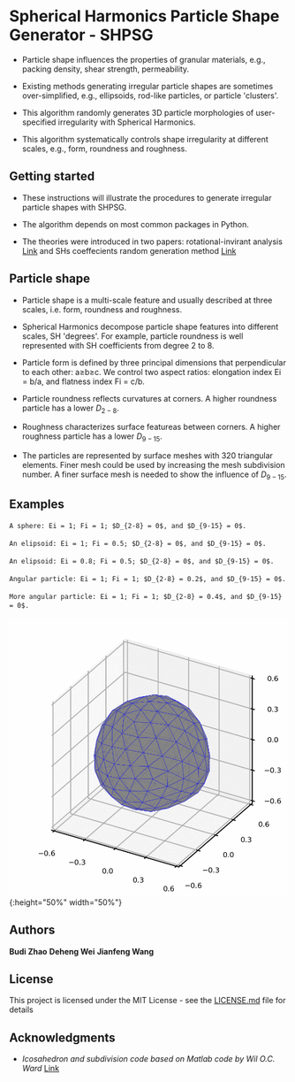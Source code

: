 # Spherical Harmonics Particle Shape Generator - SHPSG

* Particle shape influences the properties of granular materials, e.g., packing density, shear strength, permeability. 

* Existing methods generating irregular particle shapes are sometimes over-simplified, e.g., ellipsoids, rod-like particles, or particle 'clusters'.

* This algorithm randomly generates 3D particle morphologies of user-specified irregularity with Spherical Harmonics.

* This algorithm systematically controls shape irregularity at different scales, e.g., form, roundness and roughness.

## Getting started

* These instructions will illustrate the procedures to generate irregular particle shapes with SHPSG.

* The algorithm depends on most common packages in Python.

* The theories were introduced in two papers: rotational-invirant analysis <a href="https://www.mathworks.com/matlabcentral/fileexchange/50105-icosphere" target="_blank">Link</a> and SHs coeffecients random generation method <a href="https://www.sciencedirect.com/science/article/abs/pii/S0032591018301189" target="_blank">Link</a>


## Particle shape

* Particle shape is a multi-scale feature and usually described at three scales, i.e. form, roundness and roughness.

* Spherical Harmonics decompose particle shape features into different scales, SH 'degrees'. For example, particle roundness is well represented with SH coefficients from degree 2 to 8.

* Particle form is defined by three principal dimensions that perpendicular to each other: a$\geq$b$\geq$c. We control two aspect ratios: elongation index Ei = b/a, and flatness index Fi = c/b.

* Particle roundness reflects curvatures at corners. A higher roundness particle has a lower $D_{2-8}$.

* Roughness characterizes surface featureas between corners. A higher roughness particle has a lower $D_{9-15}$.

* The particles are represented by surface meshes with 320 triangular elements. Finer mesh could be used by increasing the mesh subdivision number. A finer surface mesh is needed to show the influence of $D_{9-15}$.


## Examples

```
A sphere: Ei = 1; Fi = 1; $D_{2-8} = 0$, and $D_{9-15} = 0$.

An elipsoid: Ei = 1; Fi = 0.5; $D_{2-8} = 0$, and $D_{9-15} = 0$.

An elipsoid: Ei = 0.8; Fi = 0.5; $D_{2-8} = 0$, and $D_{9-15} = 0$.

Angular particle: Ei = 1; Fi = 1; $D_{2-8} = 0.2$, and $D_{9-15} = 0$.

More angular particle: Ei = 1; Fi = 1; $D_{2-8} = 0.4$, and $D_{9-15} = 0$.

```
![$D_{2-8} = 0.1$](examples/D2_8_0.1.gif){:height="50%" width="50%"}



## Authors

**Budi Zhao** **Deheng Wei** **Jianfeng Wang** 

## License

This project is licensed under the MIT License - see the [LICENSE.md](LICENSE.md) file for details

## Acknowledgments

* *Icosahedron and subdivision code based on Matlab code by Wil O.C. Ward* <a href="https://www.mathworks.com/matlabcentral/fileexchange/50105-icosphere" target="_blank">Link</a>
